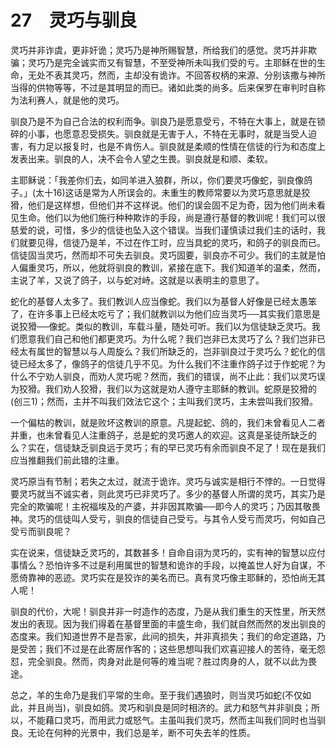 # 27　灵巧与驯良


灵巧并非诈虞，更非奸诡；灵巧乃是神所赐智慧，所给我们的感觉。灵巧并非欺骗；灵巧乃是完全诚实而又有智慧，不至受神所未叫我们受的亏。主耶稣在世的生命，无处不表其灵巧，然而，主却没有诡诈。不回答权柄的来源、分别该撒与神所当得的供物等等，不过是其明显的而已。诸如此类的尚多。后来保罗在审判时自称为法利赛人，就是他的灵巧。

驯良乃是不为自己合法的权利而争。驯良乃是愿意受亏，不特在大事上，就是在锁碎的小事，也愿意忍受损失。驯良就是无害于人，不特在无事时，就是当受人迫害，有力足以报复时，也是不肯伤人。驯良就是柔顺的性情在信徒的行为和态度上发表出来。驯良的人，决不会令人望之生畏。驯良就是和顺、柔软。

主耶稣说：「我差你们去，如同羊进入狼群，所以，你们要灵巧像蛇，驯良像鸽子。」(太十16)这话是常为人所误会的。未重生的教师常要以为灵巧意思就是狡猾，他们是这样想，但他们并不这样说。他们的误会固不足为奇，因为他们尚未看见生命。他们以为他们施行种种欺诈的手段，尚是遵行基督的教训呢！我们可以很慈爱的说，可惜，多少的信徒也坠入这个错误。当我们谨慎读过我们主的话时，我们就要见得，信徒乃是羊，不过在作工时，应当具蛇的灵巧，和鸽子的驯良而已。信徒固当灵巧，然而却不可失去驯良。灵巧固要，驯良亦不可少。我们的主就是怕人偏重灵巧，所以，他就将驯良的教训，紧接在底下。我们知道羊的温柔，然而，主说了羊，又说了鸽子，以与蛇对峙。这就是以表明主的意思了。

蛇化的基督人太多了。我们教训人应当像蛇。我们以为基督人好像是已经太愚笨了，在许多事上已经太吃亏了；我们就教训以为他们应当灵巧──其实我们意思是说狡猾──像蛇。类似的教训，车载斗量，随处可听。我们以为信徒缺乏灵巧。我们愿意我们自己和他们都更灵巧。为什么呢？我们岂非已太灵巧了么？我们岂非已经太有属世的智慧以与人周旋么？我们所缺乏的，岂非驯良过于灵巧么？蛇化的信徒已经太多了，像鸽子的信徒几乎不见。为什么我们不注重作鸽子过于作蛇呢？为什么不宁劝人驯良，而劝人灵巧呢？然而，我们的错误，尚不止此：我们以灵巧误为狡猾。我们劝人狡猾，我们以为这就是劝人遵守主耶稣的教训。蛇原是狡猾的(创三1)；然而，主并不叫我们效法它这个；主叫我们灵巧，主未尝叫我们狡猾。

一个偏枯的教训，就是败坏这教训的原意。凡提起蛇、鸽的，我们未曾看见人二者并重，也未曾看见人注重鸽子，总是蛇的灵巧邀人的欢迎。这真是圣徒所缺乏的么？实在，信徒缺乏驯良远于灵巧；有的早已灵巧有余而驯良不足了！现在是我们应当推翻我们前此错的注重。

灵巧原当有节制；若失之太过，就流于诡诈。灵巧与诚实是相行不悖的。一日觉得要灵巧就当不诚实者，则此灵巧已非灵巧了。多少的基督人所谓的灵巧，其实乃是完全的欺骗呢！主祝福埃及的产婆，并非因其欺骗──即今人的灵巧；乃因其敬畏神。灵巧的信徒叫人受亏，驯良的信徒自己受亏。与其令人受亏而灵巧，何如自己受亏而驯良呢？

实在说来，信徒缺乏灵巧的，其数甚多！自命自诩为灵巧的，实有神的智慧以应付事情么？恐怕许多不过是利用属世的智慧和诡诈的手段，以掩盖世人好为自谋，不愿倚靠神的恶迹。灵巧实在是狡诈的美名而已。真有灵巧像主耶稣的，恐怕尚无其人呢！

驯良的代价，大呢！驯良并非一时造作的态度，乃是从我们重生的天性里，所天然发出的表现。因为我们得着在基督里面的丰盛生命，我们就自然而然的发出驯良的态度来。我们知道世界不是吾家，此间的损失，并非真损失；我们的命定道路，乃是受苦；我们不过是在此寄居作客的；这些思想叫我们欢喜迎接人的苦待，毫无怨怼，完全驯良。然而，肉身对此是何等的难当呢？胜过肉身的人，就不以此为畏途。

总之，羊的生命乃是我们平常的生命。至于我们遇狼时，则当灵巧如蛇(不仅如此，并且尚当)，驯良如鸽。灵巧和驯良是同时相济的。武力和怒气并非驯良；所以，不能藉口灵巧，而用武力或怒气。主虽叫我们灵巧，然而主叫我们同时也当驯良。无论在何种的光景中，我们总是羊，断不可失去羊的性质。

